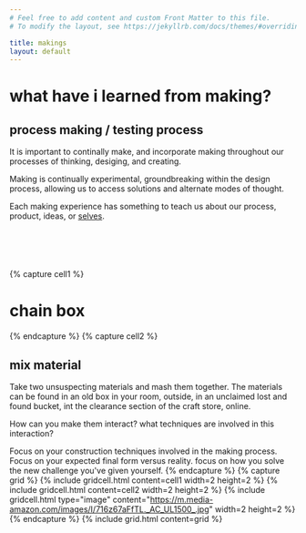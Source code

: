 ```yaml
---
# Feel free to add content and custom Front Matter to this file.
# To modify the layout, see https://jekyllrb.com/docs/themes/#overriding-theme-defaults

title: makings
layout: default
---
```

# what have i learned from making?

## process making / testing process
It is important to continally make, and incorporate making throughout our processes of thinking, desiging, and creating.

Making is continually experimental, groundbreaking within the design process, allowing us to access solutions and alternate modes of thought.

Each making experience has something to teach us about our process, product, ideas, or [selves](/).
<br>
<br>
<br>
<br>
<br>
<br>
{% capture cell1 %}
# chain box
{% endcapture %}
{% capture cell2 %}
## mix material

Take two unsuspecting materials and mash them together.
The materials can be found in an old box in your room, outside, in an unclaimed lost and found bucket,
int the clearance section of the craft store, online.

How can you make them interact? what techniques are involved in this interaction?

Focus on your construction techniques involved in the making process. Focus on your expected final form versus reality.
focus on how you solve the new challenge you've given yourself.
{% endcapture %}
{% capture grid %}
    {% include gridcell.html content=cell1 width=2 height=2 %}
    {% include gridcell.html content=cell2 width=2 height=2 %}
    {% include gridcell.html type="image" content="https://m.media-amazon.com/images/I/716z67aFfTL._AC_UL1500_.jpg" width=2 height=2 %}
{% endcapture %}
{% include grid.html content=grid %}
